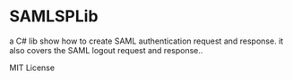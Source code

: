# SAMLSPLib
 
a C# lib show how to create SAML authentication request and response. 
it also covers the SAML logout request and response..

MIT License

